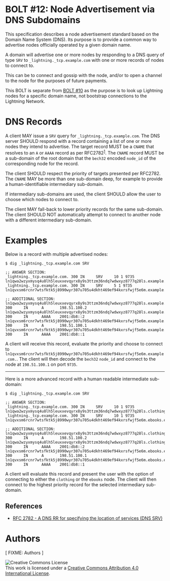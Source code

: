 # BOLT #12: Node Advertisement via DNS Subdomains

This specification describes a node advertisement standard based on the
Domain Name System (DNS). Its purpose is to provide a common way to advertise
nodes officially operated by a given domain name.

A domain will advertise one or more nodes by responding to a DNS query of type
`SRV` to `_lightning._tcp.example.com` with one or more records of nodes to connect to.

This can be to connect and gossip with the node, and/or to open a channel to the node
for the purposes of future payments.

This BOLT is separate from [BOLT #10](10-dns-bootstrap.md) as the purpose is to
look up Lightning nodes for a specific domain name, not bootstrap connections to
the Lightning Network.

# DNS Records

A client MAY issue a `SRV` query for `_lightning._tcp.example.com`.  The DNS server
SHOULD respond with a record containing a list of one or more nodes they intend to advertise.
The target record MUST be a `CNAME` that resolves to an `A` or `AAAA` record
as per RFC2782<sup>[1](#ref-1)</sup>.  The `CNAME` record MUST be a sub-domain
of the root domain that the `bech32` encoded `node_id` of the corresponding node
for the record.

The client SHOULD respect the priority of targets presented per RFC2782.
The `CNAME` MAY be more than one sub-domain deep, for example to provide a
human-identifiable intermediary sub-domain.

If intermediary sub-domains are used, the client SHOULD allow the user to choose
which nodes to connect to.

The client MAY fall-back to lower priority records for the same sub-domain. The
client SHOULD NOT automatically attempt to connect to another node with a different
intermediary sub-domain.

# Examples

Below is a record with multiple advertised nodes:

```
$ dig _lightning._tcp.example.com SRV

;; ANSWER SECTION:
_lightning._tcp.example.com. 300 IN     SRV     10 1 9735 ln1qwa2wzyxmysq4u8lh5leuxxevqyrx8y9s3ttzm36ndq7wdwxyz8777q28ls.example.com.
_lightning._tcp.example.com. 300 IN     SRV     5 1 9735 ln1qvxsm6rcnr7wtsfktk5j8990wyr307u705u4dkht469ef94kxrsfwjf5e6m.example.com.

;; ADDITIONAL SECTION:
ln1qwa2wzyxmysq4u8lh5leuxxevqyrx8y9s3ttzm36ndq7wdwxyz8777q28ls.example.com.       300     IN      A       198.51.100.2
ln1qwa2wzyxmysq4u8lh5leuxxevqyrx8y9s3ttzm36ndq7wdwxyz8777q28ls.example.com.       300     IN      AAAA    2001:db8::2
ln1qvxsm6rcnr7wtsfktk5j8990wyr307u705u4dkht469ef94kxrsfwjf5e6m.example.com.       300     IN      A       198.51.100.1
ln1qvxsm6rcnr7wtsfktk5j8990wyr307u705u4dkht469ef94kxrsfwjf5e6m.example.com.       300     IN      AAAA    2001:db8::1
```

A client will receive this record, evaluate the priority and choose to connect to
`ln1qvxsm6rcnr7wtsfktk5j8990wyr307u705u4dkht469ef94kxrsfwjf5e6m.example.com.`. The
client will then decode the `bech32` `node_id` and connect to the node at
`198.51.100.1` on port `9735`.

_______________________________________________________________

Here is a more advanced record with a human readable intermediate sub-domain:

```
$ dig _lightning._tcp.example.com SRV

;; ANSWER SECTION:
_lightning._tcp.example.com. 300 IN     SRV     10 1 9735 ln1qwa2wzyxmysq4u8lh5leuxxevqyrx8y9s3ttzm36ndq7wdwxyz8777q28ls.clothing.example.com.
_lightning._tcp.example.com. 300 IN     SRV     10 1 9735 ln1qvxsm6rcnr7wtsfktk5j8990wyr307u705u4dkht469ef94kxrsfwjf5e6m.ebooks.example.com.

;; ADDITIONAL SECTION:
ln1qwa2wzyxmysq4u8lh5leuxxevqyrx8y9s3ttzm36ndq7wdwxyz8777q28ls.clothing.example.com.       300     IN      A       198.51.100.2
ln1qwa2wzyxmysq4u8lh5leuxxevqyrx8y9s3ttzm36ndq7wdwxyz8777q28ls.clothing.example.com.       300     IN      AAAA    2001:db8::2
ln1qvxsm6rcnr7wtsfktk5j8990wyr307u705u4dkht469ef94kxrsfwjf5e6m.ebooks.example.com.       300     IN      A       198.51.100.1
ln1qvxsm6rcnr7wtsfktk5j8990wyr307u705u4dkht469ef94kxrsfwjf5e6m.ebooks.example.com.       300     IN      AAAA    2001:db8::1
```

A client will evaluate this record and present the user with the option of
connecting to either the `clothing` or the `ebooks` node.  The client will then
connect to the highest priority record for the selected intermediary sub-domain.


## References
- <a id="ref-1">[RFC 2782 - A DNS RR for specifying the location of services (DNS SRV)](https://www.ietf.org/rfc/rfc2782.txt)</a>

# Authors

[ FIXME: Authors ]

![Creative Commons License](https://i.creativecommons.org/l/by/4.0/88x31.png "License CC-BY")
<br>
This work is licensed under a [Creative Commons Attribution 4.0 International License](http://creativecommons.org/licenses/by/4.0/).
